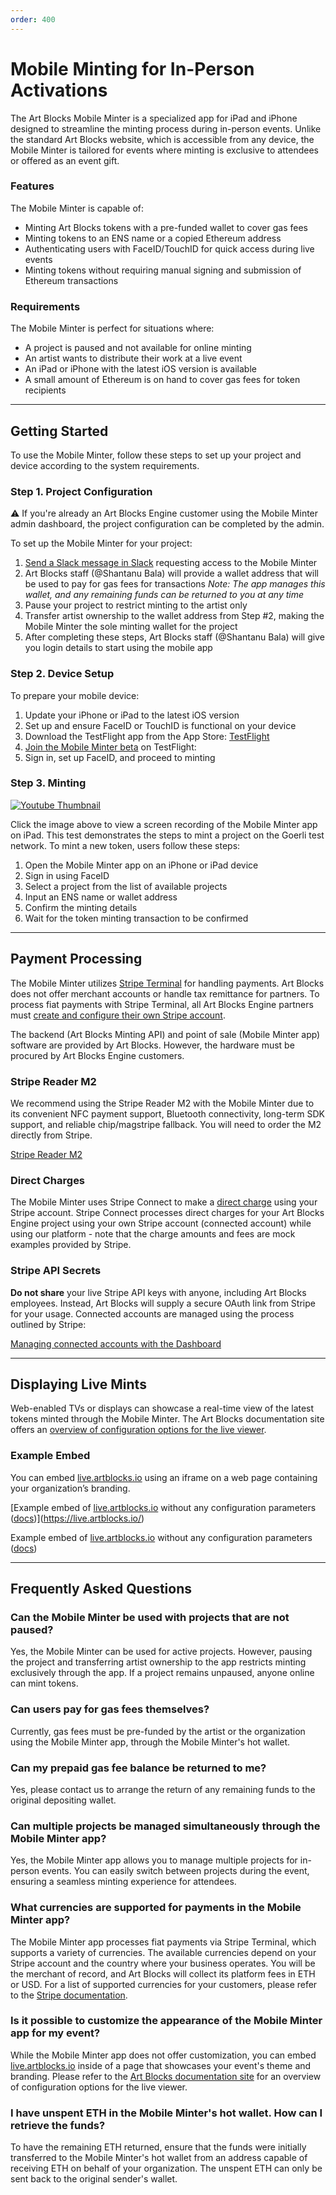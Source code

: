 ```yaml
---
order: 400
---
```


# Mobile Minting for In-Person Activations

The Art Blocks Mobile Minter is a specialized app for iPad and iPhone designed to streamline the minting process during in-person events. Unlike the standard Art Blocks website, which is accessible from any device, the Mobile Minter is tailored for events where minting is exclusive to attendees or offered as an event gift.

### Features

The Mobile Minter is capable of:

- Minting Art Blocks tokens with a pre-funded wallet to cover gas fees
- Minting tokens to an ENS name or a copied Ethereum address
- Authenticating users with FaceID/TouchID for quick access during live events
- Minting tokens without requiring manual signing and submission of Ethereum transactions

### Requirements

The Mobile Minter is perfect for situations where:

- A project is paused and not available for online minting
- An artist wants to distribute their work at a live event
- An iPad or iPhone with the latest iOS version is available
- A small amount of Ethereum is on hand to cover gas fees for token recipients

---

## Getting Started

To use the Mobile Minter, follow these steps to set up your project and device according to the system requirements.

### Step 1. Project Configuration

<aside>
⚠️ If you're already an Art Blocks Engine customer using the Mobile Minter admin dashboard, the project configuration can be completed by the admin.
</aside>

To set up the Mobile Minter for your project:

1. [Send a Slack message in Slack](https://app.slack.com/client/T02TTJYK6G1/C03DHF7ERRT) requesting access to the Mobile Minter
2. Art Blocks staff (@Shantanu Bala) will provide a wallet address that will be used to pay for gas fees for transactions
   _Note: The app manages this wallet, and any remaining funds can be returned to you at any time_
3. Pause your project to restrict minting to the artist only
4. Transfer artist ownership to the wallet address from Step #2, making the Mobile Minter the sole minting wallet for the project
5. After completing these steps, Art Blocks staff (@Shantanu Bala) will give you login details to start using the mobile app

### Step 2. Device Setup

To prepare your mobile device:

1. Update your iPhone or iPad to the latest iOS version
2. Set up and ensure FaceID or TouchID is functional on your device
3. Download the TestFlight app from the App Store: [TestFlight](https://apps.apple.com/us/app/testflight/id899247664)
4. [Join the Mobile Minter beta](https://testflight.apple.com/join/SlbRPkXG) on TestFlight:
5. Sign in, set up FaceID, and proceed to minting

### Step 3. Minting

[![Youtube Thumbnail](https://img.youtube.com/vi/mBOdGxz9tdM/0.jpg)](https://youtu.be/mBOdGxz9tdM)

Click the image above to view a screen recording of the Mobile Minter app on iPad. This test demonstrates the steps to mint a project on the Goerli test network. To mint a new token, users follow these steps:

1. Open the Mobile Minter app on an iPhone or iPad device
2. Sign in using FaceID
3. Select a project from the list of available projects
4. Input an ENS name or wallet address
5. Confirm the minting details
6. Wait for the token minting transaction to be confirmed

---

## Payment Processing

The Mobile Minter utilizes [Stripe Terminal](https://stripe.com/terminal) for handling payments. Art Blocks does not offer merchant accounts or handle tax remittance for partners. To process fiat payments with Stripe Terminal, all Art Blocks Engine partners must [create and configure their own Stripe account](https://dashboard.stripe.com/register).

The backend (Art Blocks Minting API) and point of sale (Mobile Minter app) software are provided by Art Blocks. However, the hardware must be procured by Art Blocks Engine customers.

### Stripe Reader M2

We recommend using the Stripe Reader M2 with the Mobile Minter due to its convenient NFC payment support, Bluetooth connectivity, long-term SDK support, and reliable chip/magstripe fallback. You will need to order the M2 directly from Stripe.

[Stripe Reader M2](https://stripe.com/docs/terminal/readers/stripe-m2)

### Direct Charges

The Mobile Minter uses Stripe Connect to make a [direct charge](https://stripe.com/docs/connect/direct-charges) using your Stripe account. Stripe Connect processes direct charges for your Art Blocks Engine project using your own Stripe account (connected account) while using our platform - note that the charge amounts and fees are mock examples provided by Stripe.

### Stripe API Secrets

**Do not share** your live Stripe API keys with anyone, including Art Blocks employees. Instead, Art Blocks will supply a secure OAuth link from Stripe for your usage. Connected accounts are managed using the process outlined by Stripe:

[Managing connected accounts with the Dashboard](https://stripe.com/docs/connect/dashboard)

---

## Displaying Live Mints

Web-enabled TVs or displays can showcase a real-time view of the latest tokens minted through the Mobile Minter. The Art Blocks documentation site offers an [overview of configuration options for the live viewer](https://docs.artblocks.io/creator-docs/art-blocks-api/artblocks-viewer/#artblocks-viewer).

### Example Embed

You can embed [live.artblocks.io](http://live.artblocks.io) using an iframe on a web page containing your organization’s branding.

[Example embed of [live.artblocks.io](http://live.artblocks.io) without any configuration parameters ([docs](https://docs.artblocks.io/creator-docs/art-blocks-api/artblocks-viewer/#artblocks-viewer))](https://live.artblocks.io/)

Example embed of [live.artblocks.io](http://live.artblocks.io) without any configuration parameters ([docs](https://docs.artblocks.io/creator-docs/art-blocks-api/artblocks-viewer/#artblocks-viewer))

---

## Frequently Asked Questions

### Can the Mobile Minter be used with projects that are not paused?

Yes, the Mobile Minter can be used for active projects. However, pausing the project and transferring artist ownership to the app restricts minting exclusively through the app. If a project remains unpaused, anyone online can mint tokens.

### Can users pay for gas fees themselves?

Currently, gas fees must be pre-funded by the artist or the organization using the Mobile Minter app, through the Mobile Minter's hot wallet.

### Can my prepaid gas fee balance be returned to me?

Yes, please contact us to arrange the return of any remaining funds to the original depositing wallet.

### Can multiple projects be managed simultaneously through the Mobile Minter app?

Yes, the Mobile Minter app allows you to manage multiple projects for in-person events. You can easily switch between projects during the event, ensuring a seamless minting experience for attendees.

### What currencies are supported for payments in the Mobile Minter app?

The Mobile Minter app processes fiat payments via Stripe Terminal, which supports a variety of currencies. The available currencies depend on your Stripe account and the country where your business operates. You will be the merchant of record, and Art Blocks will collect its platform fees in ETH or USD. For a list of supported currencies for your customers, please refer to the [Stripe documentation](https://stripe.com/docs/currencies).

### Is it possible to customize the appearance of the Mobile Minter app for my event?

While the Mobile Minter app does not offer customization, you can embed [live.artblocks.io](https://live.artblocks.io/) inside of a page that showcases your event's theme and branding. Please refer to the [Art Blocks documentation site](https://docs.artblocks.io/creator-docs/art-blocks-api/artblocks-viewer/#artblocks-viewer) for an overview of configuration options for the live viewer.

### I have unspent ETH in the Mobile Minter's hot wallet. How can I retrieve the funds?

To have the remaining ETH returned, ensure that the funds were initially transferred to the Mobile Minter's hot wallet from an address capable of receiving ETH on behalf of your organization. The unspent ETH can only be sent back to the original sender's wallet.
